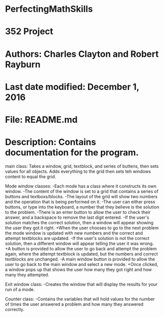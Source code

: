 # PerfectingMathSkills
# 352 Project
# Authors: Charles Clayton and Robert Rayburn
# Last date modified: December 1, 2016
# File: README.md
# Description: Contains documentation for the program.

main class:
  Takes a window, grid, textblock, and series of buttens, then sets values for all objects.
  Adds everything to the grid then sets teh windows content to equal the grid.
  
Mode window classes:
  -Each mode has a class where it constructs its own window.
  -The content of the window is set to a grid that contains a series of buttons and textboxs/blocks.
  -The layout of the grid will show two numbers and the operation that is being performed on it.
  -The user can either press buttons, or type into the keyboard, a number that they believe is the solution to the problem.
  -There is an enter button to allow the user to check their answer, and a backspace to remove the last digit entered.
  -If the user's solution matches the correct solution, then a window will appear showing the user they got it right.
    +When the user chooses to go to the next problem the mode window is updated with new numbers and the correct and attempt
      textblocks are updated.
  -If the user's solution is not the correct solution, then a different window will appear telling the user it was wrong.
    +A button is provided to allow the user to go back and attempt the problem again, where the attempt textblock is updated,
      but the numbers and correct textblocks are unchanged.
  -A main window button is provided to allow the user to go back to the main window and select a new mode.
    +Once clicked, a window pops up that shows the user how many they got right and how many they attempted.

Exit window class:
  -Creates the window that will display the results for your run of a mode.

Counter class:
  -Contains the variables that will hold values for the number of times the user answered a problem and how many they
    answered correctly.
